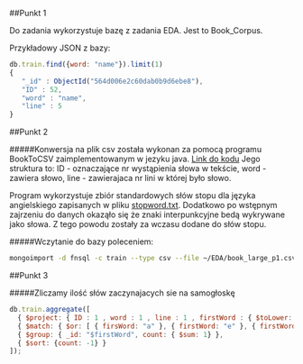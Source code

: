 ##Punkt 1

Do zadania wykorzystuje bazę z zadania EDA. Jest to Book_Corpus.

Przykładowy JSON z bazy:

```js
db.train.find({word: "name"}).limit(1)
{ 
   "_id" : ObjectId("564d006e2c60dab0b9d6ebe8"),
   "ID" : 52,
   "word" : "name",
   "line" : 5
}
```

##Punkt 2

#####Konwersja na plik csv została wykonan za pomocą programu BookToCSV zaimplementowanym w jezyku java. [Link do kodu](https://github.com/rjasinski/nosql/blob/master/EDA/BookToCSV.java)
Jego struktura to: ID - oznaczające nr wystąpienia słowa w tekście, word - zawiera słowo, line - zawierajaca nr lini w której było słowo.

Program wykorzystuje zbiór standardowych słów stopu dla języka angielskiego zapisanych w pliku [stopword.txt](https://github.com/rjasinski/nosql/blob/master/EDA/stopword.txt). Dodatkowo po wstępnym zajrzeniu do danych okaząło się że znaki interpunkcyjne bedą wykrywane jako słowa. Z tego powodu zostały za wczasu dodane do słów stopu.

#####Wczytanie do bazy poleceniem:

```sh
mongoimport -d fnsql -c train --type csv --file ~/EDA/book_large_p1.csv --headerline
```

##Punkt 3

#####Zliczamy ilość słów zaczynajacych sie na samogłoskę

```js 
db.train.aggregate([
  { $project: { ID : 1 , word : 1 , line : 1 , firstWord : { $toLower: { $substr: [ "$word", 0, 1 ] } } } },
  { $match: { $or: [ { firsWord: "a" }, { firstWord: "e" }, { firstWord: "o"}, { firstWord: "u"}, {firstWord: "u"} ] },
  { $group: { _id: "$firstWord", count: { $sum: 1} },
  { $sort: {count: -1} }
]);
```
